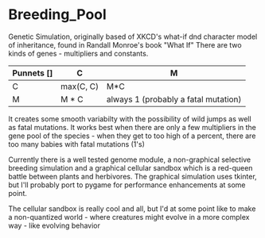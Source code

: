 Breeding_Pool
=============

Genetic Simulation, originally based of XKCD's what-if dnd character model of inheritance, found in Randall Monroe's book "What If"
There are two kinds of genes - multipliers and constants.  

 Punnets []|      C     | M 
 ----------- | ---------- | ------- 
 C | max(C, C) | M*C 
 M | M * C  | always 1 (probably a fatal mutation) 


It creates some smooth variabilty with the possibility of wild jumps as well as fatal mutations. 
It works best when there are only a few multipliers in the gene pool of the species - when they get to too high of a percent, there are too many babies with fatal mutations (1's)


Currently there is a well tested genome module, a non-graphical selective breeding simulation and a graphical cellular sandbox which is a red-queen battle between plants and herbivores.
The graphical simulation uses tkinter, but I'll probably port to pygame for performance enhancements at some point.



The cellular sandbox is really cool and all, but I'd at some point like to make a non-quantized world - where creatures might evolve in a more complex way - like evolving behavior
